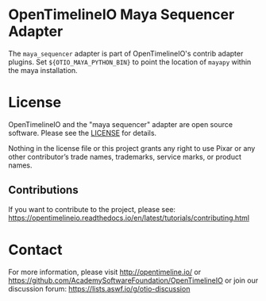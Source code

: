 # OpenTimelineIO Maya Sequencer Adapter

The `maya_sequencer` adapter is part of OpenTimelineIO's contrib adapter plugins.
Set `${OTIO_MAYA_PYTHON_BIN}` to point the location of `mayapy` within the maya installation.

# License

OpenTimelineIO and the "maya sequencer" adapter are open source software.
Please see the [LICENSE](LICENSE) for details.

Nothing in the license file or this project grants any right to use Pixar or
any other contributor’s trade names, trademarks, service marks, or product names.

## Contributions

If you want to contribute to the project,
please see: https://opentimelineio.readthedocs.io/en/latest/tutorials/contributing.html

# Contact

For more information, please visit http://opentimeline.io/
or https://github.com/AcademySoftwareFoundation/OpenTimelineIO
or join our discussion forum: https://lists.aswf.io/g/otio-discussion
